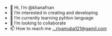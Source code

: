 - 👋 Hi, I’m @khanafnan
- 👀 I’m interested in creating and developing
- 🌱 I’m currently learning pyhton language
- 💞️ I’m looking to collaborate 
- 📫 How to reach me ...riyamuba121@gamil.com

<!---
khanafnan/khanafnan is a ✨ special ✨ repository because its `README.md` (this file) appears on your GitHub profile.
You can click the Preview link to take a look at your changes.
--->
